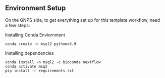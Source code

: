 ## Environment Setup

On the GNPS side, to get everything set up for this template workflow, need a few steps:

Installing Conda Enviornment

```
conda create -n msql2 python=3.9
```

Installing dependencies

```
conda install -n msql2 -c bioconda nextflow
conda activate msq2 
pip install -r requirements.txt
```